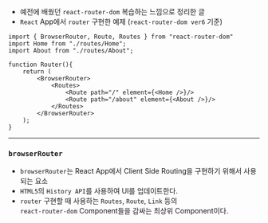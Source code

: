 
- 예전에 배웠던 `react-router-dom` 복습하는 느낌으로 정리한 글
- `React` App에서 `router` 구현한 예제 (`react-router-dom ver6` 기준) 

``` tsx
import { BrowserRouter, Route, Routes } from "react-router-dom"
import Home from "./routes/Home";
import About from "./routes/About";

function Router(){
	return (
		<BrowserRouter>
			<Routes>
				<Route path="/" element={<Home />}/>
				<Route path="/about" element={<About />}/>
			</Routes>
		</BrowserRouter>
	);
}
```

---
### `browserRouter`

- `browserRouter`는 React App에서 Client Side Routing을 구현하기 위해서 사용되는 요소
- `HTML5`의 `History API`를 사용하여 UI를 업데이트한다.
- `router` 구현할 때 사용하는 `Routes`, `Route`, `Link` 등의 <br/>
	`react-router-dom` Component들을 감싸는 최상위 Component이다.



